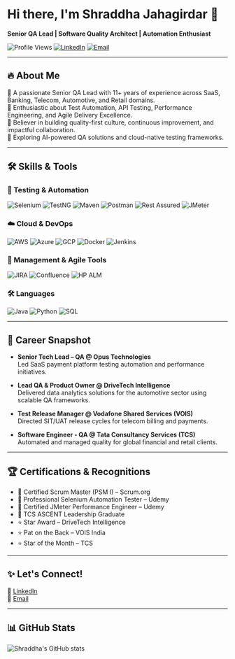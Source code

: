 # Hi there, I'm Shraddha Jahagirdar 👋  
**Senior QA Lead | Software Quality Architect | Automation Enthusiast**

![Profile Views](https://komarev.com/ghpvc/?username=ShraddhaJahagirdar&color=blue) 
[![LinkedIn](https://img.shields.io/badge/Connect-LinkedIn-blue?style=flat&logo=linkedin)](https://linkedin.com/in/shraddha-jahagirdar-qa09)
[![Email](https://img.shields.io/badge/Email-ShraddhadJahagirdar@gmail.com-red?style=flat&logo=gmail)](mailto:shraddhadjahagirdar@gmail.com)

---

## 🔥 About Me

🌟 A passionate Senior QA Lead with 11+ years of experience across SaaS, Banking, Telecom, Automotive, and Retail domains.  
🌟 Enthusiastic about Test Automation, API Testing, Performance Engineering, and Agile Delivery Excellence.  
🌟 Believer in building quality-first culture, continuous improvement, and impactful collaboration.  
🌟 Exploring AI-powered QA solutions and cloud-native testing frameworks.

---

## 🛠️ Skills & Tools

### 🧪 Testing & Automation
![Selenium](https://img.shields.io/badge/Selenium-Automation-green?logo=selenium) 
![TestNG](https://img.shields.io/badge/TestNG-Framework-critical?logo=testng)
![Maven](https://img.shields.io/badge/Maven-BuildTool-orange?logo=apachemaven)
![Postman](https://img.shields.io/badge/Postman-API-orange?logo=postman)
![Rest Assured](https://img.shields.io/badge/RestAssured-API-green)
![JMeter](https://img.shields.io/badge/JMeter-Performance-red)

### ☁️ Cloud & DevOps
![AWS](https://img.shields.io/badge/AWS-Cloud-yellow?logo=amazonaws)
![Azure](https://img.shields.io/badge/Azure-Cloud-blue?logo=microsoftazure)
![GCP](https://img.shields.io/badge/GCP-Cloud-critical?logo=googlecloud)
![Docker](https://img.shields.io/badge/Docker-Containerization-blue?logo=docker)
![Jenkins](https://img.shields.io/badge/Jenkins-CI/CD-lightgrey?logo=jenkins)

### 🔧 Management & Agile Tools
![JIRA](https://img.shields.io/badge/JIRA-Agile-blue?logo=jira)
![Confluence](https://img.shields.io/badge/Confluence-Docs-blue?logo=confluence)
![HP ALM](https://img.shields.io/badge/HP_ALM-TestManagement-brightgreen)

### 🛠️ Languages
![Java](https://img.shields.io/badge/Java-Programming-blue?logo=java)
![Python](https://img.shields.io/badge/Python-Scripting-yellow?logo=python)
![SQL](https://img.shields.io/badge/SQL-Database-critical?logo=mysql)

---

## 🚀 Career Snapshot

- **Senior Tech Lead – QA @ Opus Technologies**  
  Led SaaS payment platform testing automation and performance initiatives.
  
- **Lead QA & Product Owner @ DriveTech Intelligence**  
  Delivered data analytics solutions for the automotive sector using scalable QA frameworks.
  
- **Test Release Manager @ Vodafone Shared Services (VOIS)**  
  Directed SIT/UAT release cycles for telecom billing and payments.
  
- **Software Engineer - QA @ Tata Consultancy Services (TCS)**  
  Automated and managed quality for global financial and retail clients.

---

## 🏆 Certifications & Recognitions

- 🥇 Certified Scrum Master (PSM I) – Scrum.org
- 🥇 Professional Selenium Automation Tester – Udemy
- 🥇 Certified JMeter Performance Engineer – Udemy
- 🥇 TCS ASCENT Leadership Graduate
- ⭐ Star Award – DriveTech Intelligence
- ⭐ Pat on the Back – VOIS India
- ⭐ Star of the Month – TCS

---

## ✨ Let's Connect!

🔗 [LinkedIn](https://linkedin.com/in/shraddha-jahagirdar-qa09)  
📩 [Email](mailto:shraddhadjahagirdar@gmail.com)

---

## 📊 GitHub Stats 

![Shraddha's GitHub stats](https://github-readme-stats.vercel.app/api?username=ShraddhaJahagirdar&show_icons=true&theme=tokyonight)

